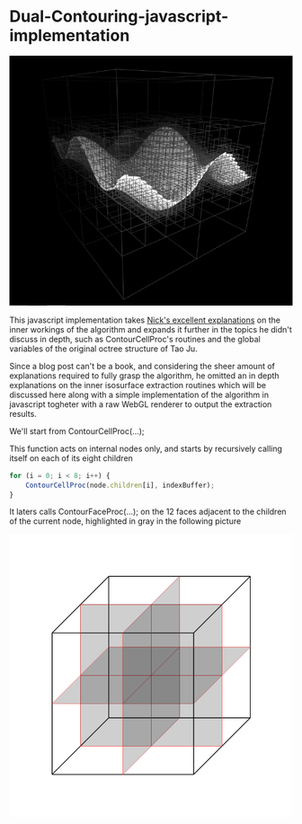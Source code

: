 # Dual-Contouring-javascript-implementation

![Screenshot](/screenshots/octree3.png)

This javascript implementation takes [Nick's excellent explanations](http://ngildea.blogspot.it/2014/11/implementing-dual-contouring.html) on the inner workings of the algorithm and expands it further in the topics he didn't discuss in depth, such as ContourCellProc's routines and the global variables of the original octree structure  of Tao Ju.

Since a blog post can't be a book, and considering the sheer amount of explanations required to fully grasp the algorithm, he omitted an in depth explanations on the inner isosurface extraction routines which will be discussed here along with a simple implementation of the algorithm in javascript togheter with a raw WebGL renderer to output the extraction results.

We'll start from ContourCellProc(...);

This function acts on internal nodes only, and starts by recursively calling itself on each of its eight children

```javascript
for (i = 0; i < 8; i++) {
    ContourCellProc(node.children[i], indexBuffer);
}
```

It laters calls ContourFaceProc(...); on the 12 faces adjacent to the children of the current node, highlighted in gray in the following picture

![Screenshot](/screenshots/ccpfaces.png)